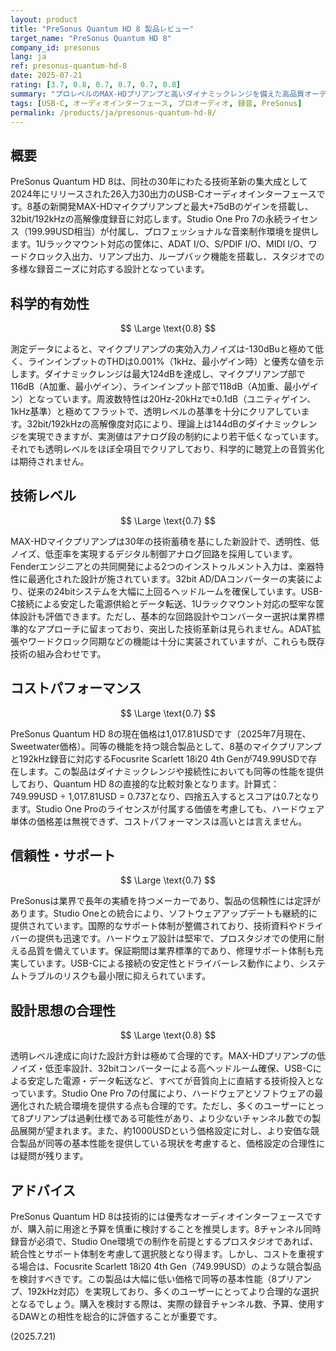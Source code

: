 ```yaml
---
layout: product
title: "PreSonus Quantum HD 8 製品レビュー"
target_name: "PreSonus Quantum HD 8"
company_id: presonus
lang: ja
ref: presonus-quantum-hd-8
date: 2025-07-21
rating: [3.7, 0.8, 0.7, 0.7, 0.7, 0.8]
summary: "プロレベルのMAX-HDプリアンプと高いダイナミックレンジを備えた高品質オーディオインターフェースですが、同等性能の競合製品との価格差が課題です。"
tags: [USB-C, オーディオインターフェース, プロオーディオ, 録音, PreSonus]
permalink: /products/ja/presonus-quantum-hd-8/
---
```


## 概要

PreSonus Quantum HD 8は、同社の30年にわたる技術革新の集大成として2024年にリリースされた26入力30出力のUSB-Cオーディオインターフェースです。8基の新開発MAX-HDマイクプリアンプと最大+75dBのゲインを搭載し、32bit/192kHzの高解像度録音に対応します。Studio One Pro 7の永続ライセンス（199.99USD相当）が付属し、プロフェッショナルな音楽制作環境を提供します。1Uラックマウント対応の筐体に、ADAT I/O、S/PDIF I/O、MIDI I/O、ワードクロック入出力、リアンプ出力、ループバック機能を搭載し、スタジオでの多様な録音ニーズに対応する設計となっています。

## 科学的有効性

$$ \Large \text{0.8} $$

測定データによると、マイクプリアンプの実効入力ノイズは-130dBuと極めて低く、ラインインプットのTHDは0.001%（1kHz、最小ゲイン時）と優秀な値を示します。ダイナミックレンジは最大124dBを達成し、マイクプリアンプ部で116dB（A加重、最小ゲイン）、ラインインプット部で118dB（A加重、最小ゲイン）となっています。周波数特性は20Hz-20kHzで±0.1dB（ユニティゲイン、1kHz基準）と極めてフラットで、透明レベルの基準を十分にクリアしています。32bit/192kHzの高解像度対応により、理論上は144dBのダイナミックレンジを実現できますが、実測値はアナログ段の制約により若干低くなっています。それでも透明レベルをほぼ全項目でクリアしており、科学的に聴覚上の音質劣化は期待されません。

## 技術レベル

$$ \Large \text{0.7} $$

MAX-HDマイクプリアンプは30年の技術蓄積を基にした新設計で、透明性、低ノイズ、低歪率を実現するデジタル制御アナログ回路を採用しています。Fenderエンジニアとの共同開発による2つのインストゥルメント入力は、楽器特性に最適化された設計が施されています。32bit AD/DAコンバーターの実装により、従来の24bitシステムを大幅に上回るヘッドルームを確保しています。USB-C接続による安定した電源供給とデータ転送、1Uラックマウント対応の堅牢な筐体設計も評価できます。ただし、基本的な回路設計やコンバーター選択は業界標準的なアプローチに留まっており、突出した技術革新は見られません。ADAT拡張やワードクロック同期などの機能は十分に実装されていますが、これらも既存技術の組み合わせです。

## コストパフォーマンス

$$ \Large \text{0.7} $$

PreSonus Quantum HD 8の現在価格は1,017.81USDです（2025年7月現在、Sweetwater価格）。同等の機能を持つ競合製品として、8基のマイクプリアンプと192kHz録音に対応するFocusrite Scarlett 18i20 4th Genが749.99USDで存在します。この製品はダイナミックレンジや接続性においても同等の性能を提供しており、Quantum HD 8の直接的な比較対象となります。計算式：749.99USD ÷ 1,017.81USD = 0.737となり、四捨五入するとスコアは0.7となります。Studio One Proのライセンスが付属する価値を考慮しても、ハードウェア単体の価格差は無視できず、コストパフォーマンスは高いとは言えません。

## 信頼性・サポート

$$ \Large \text{0.7} $$

PreSonusは業界で長年の実績を持つメーカーであり、製品の信頼性には定評があります。Studio Oneとの統合により、ソフトウェアアップデートも継続的に提供されています。国際的なサポート体制が整備されており、技術資料やドライバーの提供も迅速です。ハードウェア設計は堅牢で、プロスタジオでの使用に耐える品質を備えています。保証期間は業界標準的であり、修理サポート体制も充実しています。USB-Cによる接続の安定性とドライバーレス動作により、システムトラブルのリスクも最小限に抑えられています。

## 設計思想の合理性

$$ \Large \text{0.8} $$

透明レベル達成に向けた設計方針は極めて合理的です。MAX-HDプリアンプの低ノイズ・低歪率設計、32bitコンバーターによる高ヘッドルーム確保、USB-Cによる安定した電源・データ転送など、すべてが音質向上に直結する技術投入となっています。Studio One Pro 7の付属により、ハードウェアとソフトウェアの最適化された統合環境を提供する点も合理的です。ただし、多くのユーザーにとって8プリアンプは過剰仕様である可能性があり、より少ないチャンネル数での製品展開が望まれます。また、約1000USDという価格設定に対し、より安価な競合製品が同等の基本性能を提供している現状を考慮すると、価格設定の合理性には疑問が残ります。

## アドバイス

PreSonus Quantum HD 8は技術的には優秀なオーディオインターフェースですが、購入前に用途と予算を慎重に検討することを推奨します。8チャンネル同時録音が必須で、Studio One環境での制作を前提とするプロスタジオであれば、統合性とサポート体制を考慮して選択肢となり得ます。しかし、コストを重視する場合は、Focusrite Scarlett 18i20 4th Gen（749.99USD）のような競合製品を検討すべきです。この製品は大幅に低い価格で同等の基本性能（8プリアンプ、192kHz対応）を実現しており、多くのユーザーにとってより合理的な選択となるでしょう。購入を検討する際は、実際の録音チャンネル数、予算、使用するDAWとの相性を総合的に評価することが重要です。

(2025.7.21)
